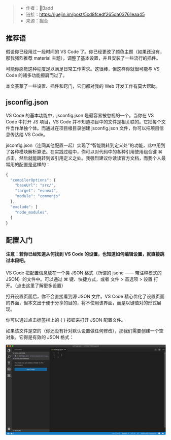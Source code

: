 > - 作者：👊Badd
> - 链接：https://juejin.im/post/5cd8fcedf265da03761eaa45
> - 来源：掘金

## 推荐语

假设你已经用过一段时间的 VS Code 了。你已经更改了颜色主题（如果还没有，那我强烈推荐 material 主题），调整了基本设置，并且安装了一些流行的插件。

可能你感觉这种程度足以满足日常工作需求。这很棒，但这样你就很可能与 VS Code 的诸多功能擦肩而过了。

本文荟萃了一些设置、插件和窍门，它们都对我的 Web 开发工作有莫大帮助。

## jsconfig.json

VS Code 的基本功能中，jsconfig.json 是最容易被忽视的一个。当你在 VS Code 中打开 JS 项目，VS Code 并不知道项目中的文件是相关联的。它把每个文件当作单独个体。而通过在项目根目录创建 jsconfig.json 文件，你可以把项目信息传达给 VS Code。

jsconfig.json（连同其他配置一起）实现了“智能跳转到定义处”的功能，此中用到了各种模块解析算法。在实践过程中，你可以对代码中的各种引用使用组合键 ⌘ 点击，然后就能跳转到该引用定义之处。我强烈建议你读读官方文档，而我个人最常用的配置是这样的：

```js
{
  "compilerOptions": {
    "baseUrl": "src/",
    "target": "esnext",
    "module": "commonjs"
  },
  "exclude": [
    "node_modules",
  ]
}
```

## 配置入门

#### 注意：若你已经知道从何找到 VS Code 的设置，也知道如何编辑设置，就直接跳过本段吧。

VS Code 把配置信息放在一个类 JSON 格式（所谓的 jsonc —— 带注释模式的 JSON）的文件中。可以通过 ⌘ 键、快捷方式，或者 文件 > 首选项 > 设置 打开。（点击这里了解更多设置）

打开设置页面后，你不会直接看到源 JSON 文件。VS Code 精心优化了设置页面的界面，但本文出于便于分享的目的，将不使用该界面，而是以键值对的形式展现。

你可以通过点击标签栏上的 { } 按钮来打开 JSON 配置文件。

如果该文件是空的（你还没有针对默认设置做任何修改），那我们需要创建一个空对象，它得是有效的 JSON 格式：

![vscode-settings](./vscode-settings.png)



